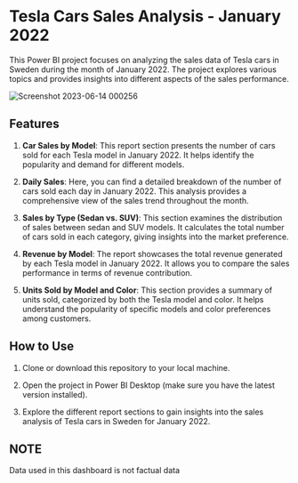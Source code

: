 # Tesla Cars Sales Analysis - January 2022

This Power BI project focuses on analyzing the sales data of Tesla cars in Sweden during the month of January 2022. The project explores various topics and provides insights into different aspects of the sales performance.

![Screenshot 2023-06-14 000256](https://github.com/StefanMilanov99/Sales_Dashboards/assets/134857779/1d77c207-1a57-4684-8c3d-57c285b27eb1)



## Features

1. **Car Sales by Model**: This report section presents the number of cars sold for each Tesla model in January 2022. It helps identify the popularity and demand for different models.

2. **Daily Sales**: Here, you can find a detailed breakdown of the number of cars sold each day in January 2022. This analysis provides a comprehensive view of the sales trend throughout the month.

3. **Sales by Type (Sedan vs. SUV)**: This section examines the distribution of sales between sedan and SUV models. It calculates the total number of cars sold in each category, giving insights into the market preference.

4. **Revenue by Model**: The report showcases the total revenue generated by each Tesla model in January 2022. It allows you to compare the sales performance in terms of revenue contribution.

5. **Units Sold by Model and Color**: This section provides a summary of units sold, categorized by both the Tesla model and color. It helps understand the popularity of specific models and color preferences among customers.

## How to Use

1. Clone or download this repository to your local machine.

2. Open the project in Power BI Desktop (make sure you have the latest version installed).

3. Explore the different report sections to gain insights into the sales analysis of Tesla cars in Sweden for January 2022.

## NOTE

Data used in this dashboard is not factual data
